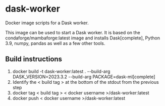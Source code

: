 # dask-worker
Docker image scripts for a Dask worker.

This image can be used to start a Dask worker. It is based on the condaforge/mambaforge:latest image and installs Dask[complete], Python 3.9,
numpy, pandas as well as a few other tools.

## Build instructions

1. docker build -t dask-worker:latest . --build-arg DASK_VERSION=2023.3.2 --build-arg PACKAGE=dask-ml[complete]
2. Identify the < build tag > at the bottom of the stdout from the previous step
3. docker tag < build tag > < docker username >/dask-worker:latest
4. docker push < docker username >/dask-worker:latest

